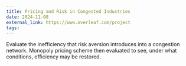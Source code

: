```yaml
---
title: Pricing and Risk in Congested Industries
date: 2024-11-08
external_link: https://www.overleaf.com/project
tags:
---
```


Evaluate the inefficiency that risk aversion introduces into a congestion network. Monopoly pricing scheme then evaluated to see, under what conditions, efficiency may be restored.

<!--more-->

